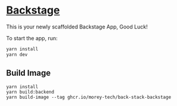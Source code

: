 # [Backstage](https://backstage.io)

This is your newly scaffolded Backstage App, Good Luck!

To start the app, run:

```sh
yarn install
yarn dev
```

## Build Image
```
yarn install
yarn build:backend
yarn build-image --tag ghcr.io/morey-tech/back-stack-backstage
```
